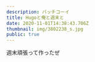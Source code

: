 ```yaml
---
description: バッチコーイ
title: Hugoと俺と週末と
date: 2020-11-01T14:38:43.706Z
thumbnail: img/3802238_s.jpg
public: true
---
```

週末頑張って作ったぜ